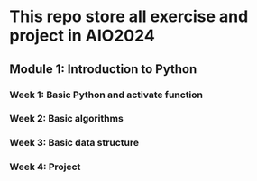 # This repo store all exercise and project in AIO2024
## Module 1: Introduction to Python
### Week 1: Basic Python and activate function
### Week 2: Basic algorithms
### Week 3: Basic data structure
### Week 4: Project

